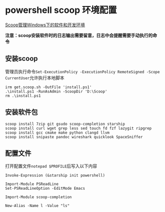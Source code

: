 # powershell scoop 环境配置

[Scoop管理Windows下的软件和开发环境](https://blog.dejavu.moe/posts/windows-scoop/)

**注意：scoop安装软件时的日志输出需要留意，日志中会提醒需要手动执行的命令**

## 安装scoop
管理员执行命令`Set-ExecutionPolicy -ExecutionPolicy RemoteSigned -Scope CurrentUser`允许执行本地脚本

```shell
irm get.scoop.sh -OutFile 'install.ps1'
.\install.ps1 -RunAsAdmin -ScoopDir 'D:\Scoop'
rm .\install.ps1
```

## 安装软件包
```shell
scoop install 7zip git gsudo scoop-completion starship
scoop install curl wget grep less sed touch fd fzf lazygit ripgrep
scoop install gcc cmake make python clangd llvm
scoop install snipaste pandoc wireshark quicklook SpaceSniffer
```

## 配置文件
打开配置文件`notepad $PROFILE`后写入以下内容
```shell
Invoke-Expression (&starship init powershell)

Import-Module PSReadLine
Set-PSReadLineOption -EditMode Emacs

Import-Module scoop-completion

New-Alias -Name l -Value "ls"
```